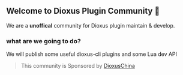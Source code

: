 ## Welcome to Dioxus Plugin Community 👋

We are a **unoffical** community for Dioxus plugin maintain & develop.

### what are we going to do?

We will publish some useful dioxus-cli plugins and some Lua dev API

> This community is Sponsored by [DioxusChina](https://dioxus.cn/)
